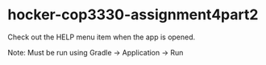 # hocker-cop3330-assignment4part2

Check out the HELP menu item when the app is opened.

Note: Must be run using Gradle -> Application -> Run
